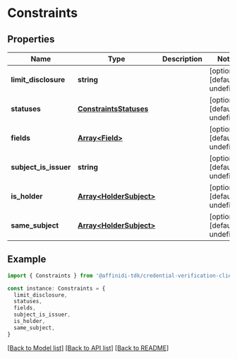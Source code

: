 # Constraints

## Properties

| Name                  | Type                                               | Description | Notes                             |
| --------------------- | -------------------------------------------------- | ----------- | --------------------------------- |
| **limit_disclosure**  | **string**                                         |             | [optional] [default to undefined] |
| **statuses**          | [**ConstraintsStatuses**](ConstraintsStatuses.md)  |             | [optional] [default to undefined] |
| **fields**            | [**Array&lt;Field&gt;**](Field.md)                 |             | [optional] [default to undefined] |
| **subject_is_issuer** | **string**                                         |             | [optional] [default to undefined] |
| **is_holder**         | [**Array&lt;HolderSubject&gt;**](HolderSubject.md) |             | [optional] [default to undefined] |
| **same_subject**      | [**Array&lt;HolderSubject&gt;**](HolderSubject.md) |             | [optional] [default to undefined] |

## Example

```typescript
import { Constraints } from '@affinidi-tdk/credential-verification-client'

const instance: Constraints = {
  limit_disclosure,
  statuses,
  fields,
  subject_is_issuer,
  is_holder,
  same_subject,
}
```

[[Back to Model list]](../README.md#documentation-for-models) [[Back to API list]](../README.md#documentation-for-api-endpoints) [[Back to README]](../README.md)
